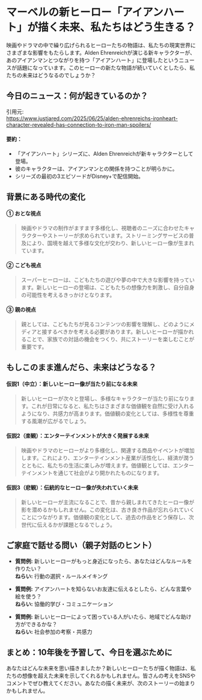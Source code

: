 # マーベルの新ヒーロー「アイアンハート」が描く未来、私たちはどう生きる？

映画やドラマの中で繰り広げられるヒーローたちの物語は、私たちの現実世界にさまざまな影響をもたらします。Alden Ehrenreichが演じる新キャラクターが、あのアイアンマンとつながりを持つ「アイアンハート」に登場したというニュースが話題になっています。このヒーローの新たな物語が続いていくとしたら、私たちの未来はどうなるのでしょうか？

## 今日のニュース：何が起きているのか？
引用元:  
https://www.justjared.com/2025/06/25/alden-ehrenreichs-ironheart-character-revealed-has-connection-to-iron-man-spoilers/

#### 要約：
- 「アイアンハート」シリーズに、Alden Ehrenreichが新キャラクターとして登場。
- 彼のキャラクターは、アイアンマンとの関係を持つことが明らかに。
- シリーズの最初の3エピソードがDisney+で配信開始。

## 背景にある時代の変化

#### ① おとな視点
> 映画やドラマの制作がますます多様化し、視聴者のニーズに合わせたキャラクターやストーリーが求められています。ストリーミングサービスの普及により、国境を越えて多様な文化が交わり、新しいヒーロー像が生まれています。

#### ② こども視点
> スーパーヒーローは、こどもたちの遊びや夢の中で大きな影響を持っています。新しいヒーローの登場は、こどもたちの想像力を刺激し、自分自身の可能性を考えるきっかけとなります。

#### ③ 親の視点
> 親としては、こどもたちが見るコンテンツの影響を理解し、どのようにメディアと接するべきかを考える必要があります。新しいヒーローが描かれることで、家族での対話の機会をつくり、共にストーリーを楽しむことが重要です。

## もしこのまま進んだら、未来はどうなる？

#### 仮説1（中立）：新しいヒーロー像が当たり前になる未来  
> 新しいヒーローが次々と登場し、多様なキャラクターが当たり前になります。これが日常になると、私たちはさまざまな価値観を自然に受け入れるようになり、共感力が高まります。価値観の変化としては、多様性を尊重する風潮が広がるでしょう。

#### 仮説2（楽観）：エンターテインメントが大きく発展する未来  
> 映画やドラマのヒーローがより多様化し、関連する商品やイベントが増加します。これにより、エンターテインメント産業が活性化し、経済が潤うとともに、私たちの生活に楽しみが増えます。価値観としては、エンターテインメントを通じて社会がより開かれたものになります。

#### 仮説3（悲観）：伝統的なヒーロー像が失われていく未来  
> 新しいヒーローが主流になることで、昔から親しまれてきたヒーロー像が影を潜めるかもしれません。この変化は、古き良き作品が忘れられていくことにつながります。価値観の変化として、過去の作品をどう保存し、次世代に伝えるかが課題となるでしょう。

## ご家庭で話せる問い（親子対話のヒント）

- **質問例:** 新しいヒーローがもっと身近になったら、あなたはどんなルールを作りたい？  
  **ねらい:** 行動の選択・ルールメイキング  

- **質問例:** アイアンハートを知らないお友達に伝えるとしたら、どんな言葉や絵を使う？  
  **ねらい:** 協働的学び・コミュニケーション  

- **質問例:** 新しいヒーローによって困っている人がいたら、地域でどんな助け方ができるかな？  
  **ねらい:** 社会参加の考察・共感力  

## まとめ：10年後を予習して、今日を選ぶために

あなたはどんな未来を思い描きましたか？新しいヒーローたちが描く物語は、私たちの想像を超えた未来を示してくれるかもしれません。皆さんの考えをSNSやコメントでぜひ教えてください。あなたの描く未来が、次のストーリーの始まりかもしれません。